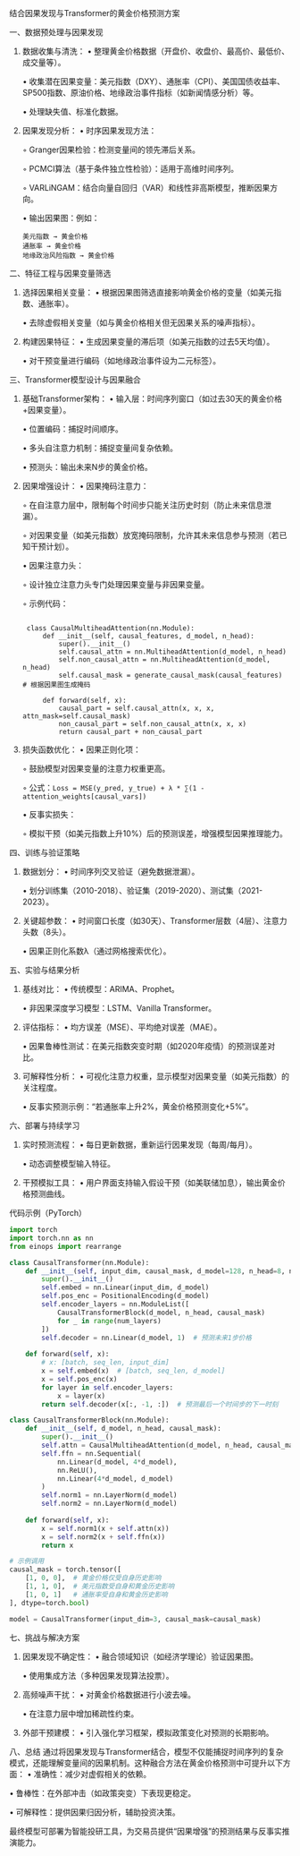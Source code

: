 结合因果发现与Transformer的黄金价格预测方案

一、数据预处理与因果发现
1. 数据收集与清洗：
   • 整理黄金价格数据（开盘价、收盘价、最高价、最低价、成交量等）。

   • 收集潜在因果变量：美元指数（DXY）、通胀率（CPI）、美国国债收益率、SP500指数、原油价格、地缘政治事件指标（如新闻情感分析）等。

   • 处理缺失值、标准化数据。


2. 因果发现分析：
   • 时序因果发现方法：

     ◦ Granger因果检验：检测变量间的领先滞后关系。

     ◦ PCMCI算法（基于条件独立性检验）：适用于高维时间序列。

     ◦ VARLiNGAM：结合向量自回归（VAR）和线性非高斯模型，推断因果方向。

   • 输出因果图：例如：

     ```
     美元指数 → 黄金价格
     通胀率 → 黄金价格
     地缘政治风险指数 → 黄金价格
     ```

二、特征工程与因果变量筛选
1. 选择因果相关变量：
   • 根据因果图筛选直接影响黄金价格的变量（如美元指数、通胀率）。

   • 去除虚假相关变量（如与黄金价格相关但无因果关系的噪声指标）。


2. 构建因果特征：
   • 生成因果变量的滞后项（如美元指数的过去5天均值）。

   • 对干预变量进行编码（如地缘政治事件设为二元标签）。


三、Transformer模型设计与因果融合
1. 基础Transformer架构：
   • 输入层：时间序列窗口（如过去30天的黄金价格+因果变量）。

   • 位置编码：捕捉时间顺序。

   • 多头自注意力机制：捕捉变量间复杂依赖。

   • 预测头：输出未来N步的黄金价格。


2. 因果增强设计：
   • 因果掩码注意力：

     ◦ 在自注意力层中，限制每个时间步只能关注历史时刻（防止未来信息泄漏）。

     ◦ 对因果变量（如美元指数）放宽掩码限制，允许其未来信息参与预测（若已知干预计划）。

   • 因果注意力头：

     ◦ 设计独立注意力头专门处理因果变量与非因果变量。

     ◦ 示例代码：

      ```

       class CausalMultiheadAttention(nn.Module):
           def __init__(self, causal_features, d_model, n_head):
               super().__init__()
               self.causal_attn = nn.MultiheadAttention(d_model, n_head)
               self.non_causal_attn = nn.MultiheadAttention(d_model, n_head)
               self.causal_mask = generate_causal_mask(causal_features)  # 根据因果图生成掩码
           
           def forward(self, x):
               causal_part = self.causal_attn(x, x, x, attn_mask=self.causal_mask)
               non_causal_part = self.non_causal_attn(x, x, x)
               return causal_part + non_causal_part
      ```

3. 损失函数优化：
   • 因果正则化项：

     ◦ 鼓励模型对因果变量的注意力权重更高。

     ◦ 公式：`Loss = MSE(y_pred, y_true) + λ * ∑(1 - attention_weights[causal_vars])`

   • 反事实损失：

     ◦ 模拟干预（如美元指数上升10%）后的预测误差，增强模型因果推理能力。


四、训练与验证策略
1. 数据划分：
   • 时间序列交叉验证（避免数据泄漏）。

   • 划分训练集（2010-2018）、验证集（2019-2020）、测试集（2021-2023）。


2. 关键超参数：
   • 时间窗口长度（如30天）、Transformer层数（4层）、注意力头数（8头）。

   • 因果正则化系数λ（通过网格搜索优化）。


五、实验与结果分析
1. 基线对比：
   • 传统模型：ARIMA、Prophet。

   • 非因果深度学习模型：LSTM、Vanilla Transformer。


2. 评估指标：
   • 均方误差（MSE）、平均绝对误差（MAE）。

   • 因果鲁棒性测试：在美元指数突变时期（如2020年疫情）的预测误差对比。


3. 可解释性分析：
   • 可视化注意力权重，显示模型对因果变量（如美元指数）的关注程度。

   • 反事实预测示例：“若通胀率上升2%，黄金价格预测变化+5%”。


六、部署与持续学习
1. 实时预测流程：
   • 每日更新数据，重新运行因果发现（每周/每月）。

   • 动态调整模型输入特征。


2. 干预模拟工具：
   • 用户界面支持输入假设干预（如美联储加息），输出黄金价格预测曲线。


代码示例（PyTorch）
```python
import torch
import torch.nn as nn
from einops import rearrange

class CausalTransformer(nn.Module):
    def __init__(self, input_dim, causal_mask, d_model=128, n_head=8, num_layers=4):
        super().__init__()
        self.embed = nn.Linear(input_dim, d_model)
        self.pos_enc = PositionalEncoding(d_model)
        self.encoder_layers = nn.ModuleList([
            CausalTransformerBlock(d_model, n_head, causal_mask) 
            for _ in range(num_layers)
        ])
        self.decoder = nn.Linear(d_model, 1)  # 预测未来1步价格
        
    def forward(self, x):
        # x: [batch, seq_len, input_dim]
        x = self.embed(x)  # [batch, seq_len, d_model]
        x = self.pos_enc(x)
        for layer in self.encoder_layers:
            x = layer(x)
        return self.decoder(x[:, -1, :])  # 预测最后一个时间步的下一时刻

class CausalTransformerBlock(nn.Module):
    def __init__(self, d_model, n_head, causal_mask):
        super().__init__()
        self.attn = CausalMultiheadAttention(d_model, n_head, causal_mask)
        self.ffn = nn.Sequential(
            nn.Linear(d_model, 4*d_model),
            nn.ReLU(),
            nn.Linear(4*d_model, d_model)
        )
        self.norm1 = nn.LayerNorm(d_model)
        self.norm2 = nn.LayerNorm(d_model)
        
    def forward(self, x):
        x = self.norm1(x + self.attn(x))
        x = self.norm2(x + self.ffn(x))
        return x

# 示例调用
causal_mask = torch.tensor([
    [1, 0, 0],  # 黄金价格仅受自身历史影响
    [1, 1, 0],  # 美元指数受自身和黄金历史影响
    [1, 0, 1]   # 通胀率受自身和黄金历史影响
], dtype=torch.bool)

model = CausalTransformer(input_dim=3, causal_mask=causal_mask)
```

七、挑战与解决方案
1. 因果发现不确定性：
   • 融合领域知识（如经济学理论）验证因果图。

   • 使用集成方法（多种因果发现算法投票）。


2. 高频噪声干扰：
   • 对黄金价格数据进行小波去噪。

   • 在注意力层中增加稀疏性约束。


3. 外部干预建模：
   • 引入强化学习框架，模拟政策变化对预测的长期影响。


八、总结
通过将因果发现与Transformer结合，模型不仅能捕捉时间序列的复杂模式，还能理解变量间的因果机制。这种融合方法在黄金价格预测中可提升以下方面：
• 准确性：减少对虚假相关的依赖。

• 鲁棒性：在外部冲击（如政策突变）下表现更稳定。

• 可解释性：提供因果归因分析，辅助投资决策。


最终模型可部署为智能投研工具，为交易员提供“因果增强”的预测结果与反事实推演能力。